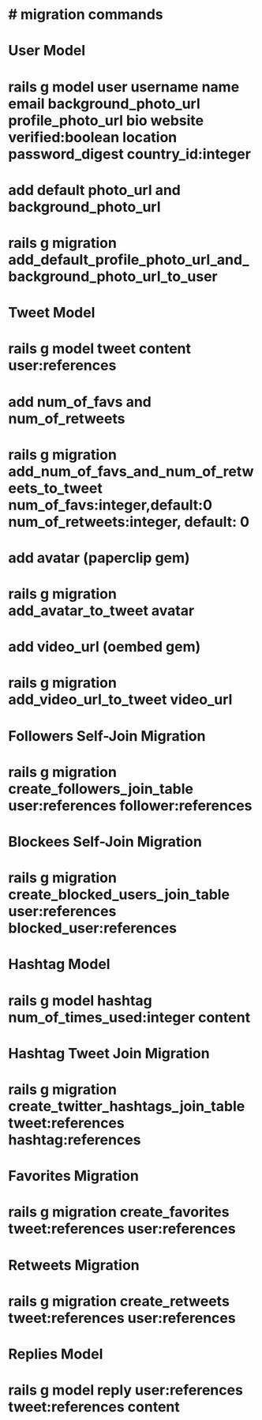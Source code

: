 # # migration commands


# User Model
# rails g model user username name email background_photo_url profile_photo_url bio website verified:boolean location password_digest country_id:integer
# add default photo_url and background_photo_url
# rails g migration add_default_profile_photo_url_and_background_photo_url_to_user

# Tweet Model
# rails g model tweet content user:references
# add num_of_favs and num_of_retweets
# rails g migration add_num_of_favs_and_num_of_retweets_to_tweet num_of_favs:integer,default:0 num_of_retweets:integer, default: 0
# add avatar (paperclip gem)
# rails g migration add_avatar_to_tweet avatar
# add video_url (oembed gem)
# rails g migration add_video_url_to_tweet video_url

# Followers Self-Join Migration
# rails g migration create_followers_join_table user:references follower:references

# Blockees Self-Join Migration
# rails g migration create_blocked_users_join_table user:references blocked_user:references

# Hashtag Model
# rails g model hashtag num_of_times_used:integer content

# Hashtag Tweet Join Migration
# rails g migration create_twitter_hashtags_join_table tweet:references hashtag:references

# Favorites Migration
# rails g migration create_favorites tweet:references user:references

# Retweets Migration
# rails g migration create_retweets tweet:references user:references

# Replies Model
# rails g model reply user:references tweet:references content
